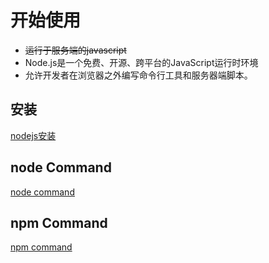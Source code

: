 # 开始使用

- ~~运行于服务端的javascript~~
- Node.js是一个免费、开源、跨平台的JavaScript运行时环境
- 允许开发者在浏览器之外编写命令行工具和服务器端脚本。

## 安装

[nodejs安装](nodejs-install.md)

## node Command

[node command](nodejs-command-node.md)

## npm Command

[npm command](nodejs-npm.md)

